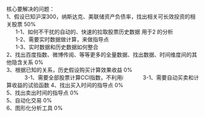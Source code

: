 核心要解决的问题：<br>
1、假设已知沪深300，纳斯达克、美联储资产负债率，找出相关可长效投资的相关股票  50%<br>
&nbsp;&nbsp;&nbsp;&nbsp;&nbsp;&nbsp;1-1、如何不干扰的自动的、快速的拉取股票历史数据 用于2 的分析<br>
&nbsp;&nbsp;&nbsp;&nbsp;&nbsp;&nbsp;1-2、需要实时数据做计算，来做指导点<br>
&nbsp;&nbsp;&nbsp;&nbsp;&nbsp;&nbsp;1-3、实时数据和历史数据如何整合<br>
2、找出百度指数、微博传阅、等等更多的全量数据、找出数据、时间维度间的其他隐含关系 0%<br>
3、根据已知的关系，历史假设购买计算效果收益 0%<br>
&nbsp;&nbsp;&nbsp;&nbsp;&nbsp;&nbsp;&nbsp;&nbsp;&nbsp;&nbsp;&nbsp;&nbsp;3-1、需要全部股票计算CCI指数，不利用i
&nbsp;&nbsp;&nbsp;&nbsp;&nbsp;&nbsp;&nbsp;&nbsp;&nbsp;&nbsp;&nbsp;&nbsp;3-1、需要自动买卖和计算收益的试验函数
4、找出买入时间的指导点 0%<br>
5、找出卖出时间的指导点 0%<br>
5、自动化交易 0%<br>
6、图形化分析工具 0%<br>
